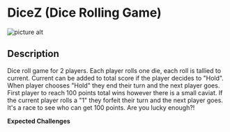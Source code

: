 # DiceZ (Dice Rolling Game)

![picture alt](https://i.ibb.co/0Cqrv4m/dice-rng-banner.jpg)

## Description

Dice roll game for 2 players. Each player rolls one die, each roll is tallied to current. Current can be added to total score if the player decides to "Hold". When player chooses "Hold" they end their turn and the next player goes. First player to reach 100 points total wins however there is a small caviat. If the current player rolls a "1" they forfeit their turn and the next player goes. It's a race to see who can get 100 points. Are you lucky enough?!

**Expected Challenges**

